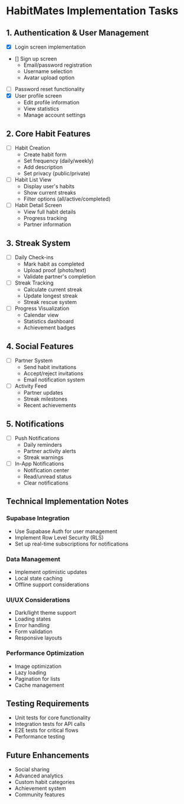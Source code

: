 # HabitMates Implementation Tasks

## 1. Authentication & User Management
- [x] Login screen implementation
- [] Sign up screen
  - Email/password registration
  - Username selection
  - Avatar upload option
- [ ] Password reset functionality
- [x] User profile screen
  - Edit profile information
  - View statistics
  - Manage account settings

## 2. Core Habit Features
- [ ] Habit Creation
  - Create habit form
  - Set frequency (daily/weekly)
  - Add description
  - Set privacy (public/private)
- [ ] Habit List View
  - Display user's habits
  - Show current streaks
  - Filter options (all/active/completed)
- [ ] Habit Detail Screen
  - View full habit details
  - Progress tracking
  - Partner information

## 3. Streak System
- [ ] Daily Check-ins
  - Mark habit as completed
  - Upload proof (photo/text)
  - Validate partner's completion
- [ ] Streak Tracking
  - Calculate current streak
  - Update longest streak
  - Streak rescue system
- [ ] Progress Visualization
  - Calendar view
  - Statistics dashboard
  - Achievement badges

## 4. Social Features
- [ ] Partner System
  - Send habit invitations
  - Accept/reject invitations
  - Email notification system
- [ ] Activity Feed
  - Partner updates
  - Streak milestones
  - Recent achievements

## 5. Notifications
- [ ] Push Notifications
  - Daily reminders
  - Partner activity alerts
  - Streak warnings
- [ ] In-App Notifications
  - Notification center
  - Read/unread status
  - Clear notifications

## Technical Implementation Notes

### Supabase Integration
- Use Supabase Auth for user management
- Implement Row Level Security (RLS)
- Set up real-time subscriptions for notifications

### Data Management
- Implement optimistic updates
- Local state caching
- Offline support considerations

### UI/UX Considerations
- Dark/light theme support
- Loading states
- Error handling
- Form validation
- Responsive layouts

### Performance Optimization
- Image optimization
- Lazy loading
- Pagination for lists
- Cache management

## Testing Requirements
- Unit tests for core functionality
- Integration tests for API calls
- E2E tests for critical flows
- Performance testing

## Future Enhancements
- Social sharing
- Advanced analytics
- Custom habit categories
- Achievement system
- Community features